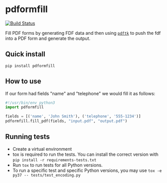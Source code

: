 # pdformfill

[![Build Status](https://api.travis-ci.org/frainfreeze/pdformfill.svg?branch=master)](https://travis-ci.org/frainfreeze/pdformfill)

Fill PDF forms by generating FDF data and then using [`pdftk`](http://www.pdflabs.com/tools/pdftk-server/) to push the fdf into a PDF form and generate the output.

## Quick install

    pip install pdformfill

## How to use
If our form had fields "name" and "telephone" we would fill it as follows:

```python
#!/usr/bin/env python3
import pdformfill

fields = [('name', 'John Smith'), ('telephone', '555-1234')]
pdformfill.fill_pdf(fields, "input.pdf", "output.pdf")
```

## Running tests
* Create a virtual environment
* tox is required to run the tests. You can install the correct version with
  `pip install -r requirements-tests.txt`
* Run `tox` to run tests for all Python versions.
* To run a specific test and specific Python versions, you may use `tox -e py37
  -- tests/test_encoding.py`